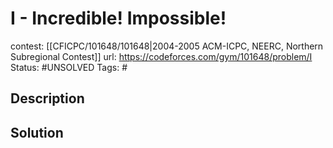# I - Incredible! Impossible!

contest: [[CFICPC/101648/101648|2004-2005 ACM-ICPC, NEERC, Northern Subregional Contest]]
url: https://codeforces.com/gym/101648/problem/I
Status: #UNSOLVED
Tags: #

## Description

## Solution

